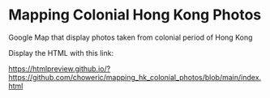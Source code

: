 # Mapping Colonial Hong Kong Photos
Google Map that display photos taken from colonial period of Hong Kong

Display the HTML with this link:

https://htmlpreview.github.io/?https://github.com/choweric/mapping_hk_colonial_photos/blob/main/index.html
